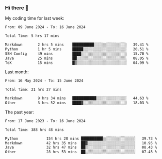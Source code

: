 ### Hi there 👋

My coding time for last week:

<!--START_SECTION:week-->

```txt
From: 09 June 2024 - To: 16 June 2024

Total Time: 5 hrs 17 mins

Markdown       2 hrs 5 mins    ██████████░░░░░░░░░░░░░░░   39.41 %
Python         1 hr 5 mins     █████░░░░░░░░░░░░░░░░░░░░   20.51 %
SSH Config     49 mins         ████░░░░░░░░░░░░░░░░░░░░░   15.70 %
Java           25 mins         ██░░░░░░░░░░░░░░░░░░░░░░░   08.05 %
TeX            15 mins         █▒░░░░░░░░░░░░░░░░░░░░░░░   04.99 %
```

<!--END_SECTION:week-->

Last month:

<!--START_SECTION:month-->

```txt
From: 16 May 2024 - To: 15 June 2024

Total Time: 21 hrs 27 mins

Markdown       9 hrs 34 mins   ███████████░░░░░░░░░░░░░░   44.63 %
Other          3 hrs 52 mins   ████▓░░░░░░░░░░░░░░░░░░░░   18.03 %
```

<!--END_SECTION:month-->

The past year:

<!--START_SECTION:year-->

```txt
From: 17 June 2023 - To: 16 June 2024

Total Time: 388 hrs 48 mins

Python             154 hrs 28 mins ██████████░░░░░░░░░░░░░░░   39.73 %
Markdown           42 hrs 35 mins  ██▓░░░░░░░░░░░░░░░░░░░░░░   10.95 %
Java               32 hrs 47 mins  ██░░░░░░░░░░░░░░░░░░░░░░░   08.43 %
Other              28 hrs 53 mins  ██░░░░░░░░░░░░░░░░░░░░░░░   07.43 %
```

<!--END_SECTION:year-->
